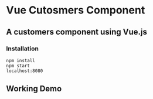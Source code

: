 # Vue Cutosmers Component
## A customers component using Vue.js

### Installation    
    npm install
    npm start
    localhost:8080
    
## Working Demo
        